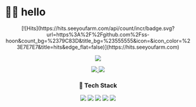 # 🙋‍♂️ hello

<p align='center'>
  [![Hits](https://hits.seeyoufarm.com/api/count/incr/badge.svg?url=https%3A%2F%2Fgithub.com%2Fss-hoon&count_bg=%2379C83D&title_bg=%23555555&icon=&icon_color=%23E7E7E7&title=hits&edge_flat=false)](https://hits.seeyoufarm.com)
</p>

<p align='center'>
  <a href="https://github.com/ss-hoon/github-readme-stats">
    <img src="https://github-readme-stats.vercel.app/api?username=ss-hoon&hide=issues&show_icons=true&theme=graywhite"/>
  </a>
</p>

<p align='center'>
  <a href="https://github.com/anuraghazra/github-readme-stats">
    <img src="https://github-readme-stats.vercel.app/api/top-langs/?username=ss-hoon&layout=compact"/>
  </a>
  <a href="https://solved.ac/lshoon1128">
    <img src="http://mazassumnida.wtf/api/generate_badge?boj=lshoon1128"/>
  </a>
</p>

<h3 align="center"> 🔎 Tech Stack </h3>
 
<p align="center">
  <img src="https://img.shields.io/badge/Java-007396?style=flat-square&logo=Java&logoColor=white"/></a>
  <img src="https://img.shields.io/badge/Spring-6DB33F?style=flat-square&logo=Spring&logoColor=white"/></a>
  <img src="https://img.shields.io/badge/vuejs-%2335495e.svg?style=flat-square&logo=vue-dot-js&logoColor=%234FC08D"/>
  <img src="https://img.shields.io/badge/JavaScript-F7DF1E?style=flat-square&logo=JavaScript&logoColor=white"/></a>
  <img src="https://img.shields.io/badge/MySQL-1498F0?style=flat-square&logo=MySQL&logoColor=white"/></a>
</p>
